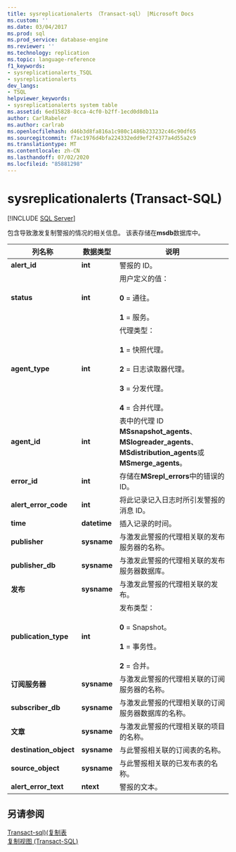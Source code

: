 ```yaml
---
title: sysreplicationalerts （Transact-sql） |Microsoft Docs
ms.custom: ''
ms.date: 03/04/2017
ms.prod: sql
ms.prod_service: database-engine
ms.reviewer: ''
ms.technology: replication
ms.topic: language-reference
f1_keywords:
- sysreplicationalerts_TSQL
- sysreplicationalerts
dev_langs:
- TSQL
helpviewer_keywords:
- sysreplicationalerts system table
ms.assetid: 6ed15828-8cca-4cf0-b2ff-1ecd0d8db11a
author: CarlRabeler
ms.author: carlrab
ms.openlocfilehash: d46b3d8fa816a1c980c1486b233232c46c90df65
ms.sourcegitcommit: f7ac1976d4bfa224332edd9ef2f4377a4d55a2c9
ms.translationtype: MT
ms.contentlocale: zh-CN
ms.lasthandoff: 07/02/2020
ms.locfileid: "85881298"
---
```

# <a name="sysreplicationalerts-transact-sql"></a>sysreplicationalerts (Transact-SQL)
[!INCLUDE [SQL Server](../../includes/applies-to-version/sqlserver.md)]

  包含导致激发复制警报的情况的相关信息。 该表存储在**msdb**数据库中。  
  
|列名称|数据类型|说明|  
|-----------------|---------------|-----------------|  
|**alert_id**|**int**|警报的 ID。|  
|**status**|**int**|用户定义的值：<br /><br /> **0** = 通往。<br /><br /> **1** = 服务。|  
|**agent_type**|**int**|代理类型：<br /><br /> **1** = 快照代理。<br /><br /> **2** = 日志读取器代理。<br /><br /> **3** = 分发代理。<br /><br /> **4** = 合并代理。|  
|**agent_id**|**int**|表中的代理 ID **MSsnapshot_agents**、 **MSlogreader_agents**、 **MSdistribution_agents**或**MSmerge_agents**。|  
|**error_id**|**int**|存储在**MSrepl_errors**中的错误的 ID。|  
|**alert_error_code**|**int**|将此记录记入日志时所引发警报的消息 ID。|  
|**time**|**datetime**|插入记录的时间。|  
|**publisher**|**sysname**|与激发此警报的代理相关联的发布服务器的名称。|  
|**publisher_db**|**sysname**|与激发此警报的代理相关联的发布服务器数据库。|  
|**发布**|**sysname**|与激发此警报的代理相关联的发布。|  
|**publication_type**|**int**|发布类型：<br /><br /> **0** = Snapshot。<br /><br /> **1** = 事务性。<br /><br /> **2** = 合并。|  
|**订阅服务器**|**sysname**|与激发此警报的代理相关联的订阅服务器的名称。|  
|**subscriber_db**|**sysname**|与激发此警报的代理相关联的订阅服务器数据库的名称。|  
|**文章**|**sysname**|与激发此警报的代理相关联的项目的名称。|  
|**destination_object**|**sysname**|与此警报相关联的订阅表的名称。|  
|**source_object**|**sysname**|与此警报相关联的已发布表的名称。|  
|**alert_error_text**|**ntext**|警报的文本。|  
  
## <a name="see-also"></a>另请参阅  
 [Transact-sql&#41;&#40;复制表](../../relational-databases/system-tables/replication-tables-transact-sql.md)   
 [复制视图 (Transact-SQL)](../../relational-databases/system-views/replication-views-transact-sql.md)  
  
  
